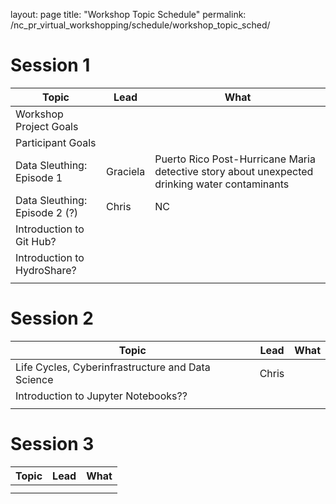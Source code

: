 layout: page 
title: "Workshop Topic Schedule" 
permalink: /nc_pr_virtual_workshopping/schedule/workshop_topic_sched/

# Session 1

Topic | Lead | What
------|------|------
Workshop Project Goals		|		|	
Participant Goals		|		|
Data Sleuthing: Episode 1 	| Graciela	| Puerto Rico Post-Hurricane Maria detective story about unexpected drinking water contaminants
Data Sleuthing: Episode 2 (?)	| Chris		| NC 
Introduction to Git Hub?	|		|	
Introduction to HydroShare?	|		|
				|		|


# Session 2

Topic | Lead | What
------|------|------
Life Cycles, Cyberinfrastructure and Data Science	| Chris 	|	
Introduction to Jupyter Notebooks??			| 	 	|
	|	|
		

# Session 3

Topic | Lead | What
------|------|------
	|	|
	|	|

		
